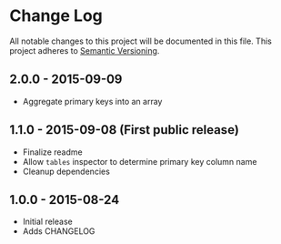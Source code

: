 # Change Log
All notable changes to this project will be documented in this file.
This project adheres to [Semantic Versioning](http://semver.org/).

## 2.0.0 - 2015-09-09
* Aggregate primary keys into an array

## 1.1.0 - 2015-09-08 (First public release)
* Finalize readme
* Allow `tables` inspector to determine primary key column name
* Cleanup dependencies

## 1.0.0 - 2015-08-24
* Initial release
* Adds CHANGELOG
